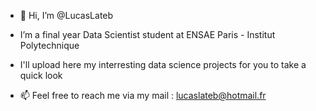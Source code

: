 - 👋 Hi, I’m @LucasLateb
  
- I’m a final year Data Scientist student at ENSAE Paris - Institut Polytechnique

- I'll upload here my interresting data science projects for you to take a quick look 

- 📫 Feel free to reach me via my mail : lucaslateb@hotmail.fr


<!---
LucasLateb/LucasLateb is a ✨ special ✨ repository because its `README.md` (this file) appears on your GitHub profile.
You can click the Preview link to take a look at your changes.
--->
